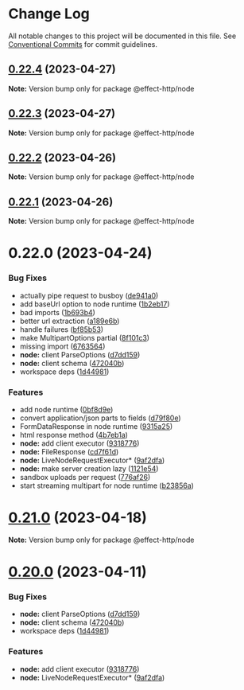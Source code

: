 # Change Log

All notable changes to this project will be documented in this file.
See [Conventional Commits](https://conventionalcommits.org) for commit guidelines.

## [0.22.4](https://github.com/tim-smart/effect-http/compare/v0.22.3...v0.22.4) (2023-04-27)

**Note:** Version bump only for package @effect-http/node





## [0.22.3](https://github.com/tim-smart/effect-http/compare/v0.22.2...v0.22.3) (2023-04-27)

**Note:** Version bump only for package @effect-http/node





## [0.22.2](https://github.com/tim-smart/effect-http/compare/v0.22.1...v0.22.2) (2023-04-26)

**Note:** Version bump only for package @effect-http/node





## [0.22.1](https://github.com/tim-smart/effect-http/compare/v0.22.0...v0.22.1) (2023-04-26)

**Note:** Version bump only for package @effect-http/node





# 0.22.0 (2023-04-24)


### Bug Fixes

* actually pipe request to busboy ([de941a0](https://github.com/tim-smart/effect-http/commit/de941a00b2c6d41185619d2bd0ca1f1b19c0976d))
* add baseUrl option to node runtime ([1b2eb17](https://github.com/tim-smart/effect-http/commit/1b2eb1774831bfcc3bbb53c0b0de6cedb5f0720d))
* bad imports ([1b693b4](https://github.com/tim-smart/effect-http/commit/1b693b477fb1d35dac3721be06a0748cc0d2adbb))
* better url extraction ([a189e6b](https://github.com/tim-smart/effect-http/commit/a189e6b303e05dc753e39e8308b9efb19351b2a6))
* handle failures ([bf85b53](https://github.com/tim-smart/effect-http/commit/bf85b532239aaa389fa63f1f6706510ffd789257))
* make MultipartOptions partial ([8f101c3](https://github.com/tim-smart/effect-http/commit/8f101c31e0614b06e4b9f58c3b0e428422b71489))
* missing import ([6763564](https://github.com/tim-smart/effect-http/commit/6763564fbdeceaf42f17abb1419a4f34095ac08f))
* **node:** client ParseOptions ([d7dd159](https://github.com/tim-smart/effect-http/commit/d7dd1593b2e89bb93c27275833ba6917a5894308))
* **node:** client schema ([472040b](https://github.com/tim-smart/effect-http/commit/472040b6d444e7e82a06a52abf106d1f6363a8b3))
* workspace deps ([1d44981](https://github.com/tim-smart/effect-http/commit/1d44981d7b6124418fd2ab2d3e36e6523616f630))


### Features

* add node runtime ([0bf8d9e](https://github.com/tim-smart/effect-http/commit/0bf8d9ec73c7471b895b11491d9ce8b41a0efe20))
* convert application/json parts to fields ([d79f80e](https://github.com/tim-smart/effect-http/commit/d79f80ec5f79e03e187e4dcd9b32f0e1508aa7d2))
* FormDataResponse in node runtime ([9315a25](https://github.com/tim-smart/effect-http/commit/9315a25a1199d4556c68fedd56219f954d0c0c42))
* html response method ([4b7eb1a](https://github.com/tim-smart/effect-http/commit/4b7eb1abdd0cd4493b4fd59478b5e3b3ca6173e6))
* **node:** add client executor ([9318776](https://github.com/tim-smart/effect-http/commit/93187762b1c75cf7d15ad282f37b8c76655a4127))
* **node:** FileResponse ([cd7f61d](https://github.com/tim-smart/effect-http/commit/cd7f61d10cf58cbd8e19266be4e0db2c7658bb9b))
* **node:** LiveNodeRequestExecutor* ([9af2dfa](https://github.com/tim-smart/effect-http/commit/9af2dfab5af1e3d6ec814cfecdf12bdcbf2822e9))
* **node:** make server creation lazy ([1121e54](https://github.com/tim-smart/effect-http/commit/1121e54c5810acc4cbb82409c8f8533cd267d55c))
* sandbox uploads per request ([776af26](https://github.com/tim-smart/effect-http/commit/776af266522c12f68beeabf6ff3e31b3876ebd64))
* start streaming multipart for node runtime ([b23856a](https://github.com/tim-smart/effect-http/commit/b23856a625615fdc2afb1995095e47aa103f21a5))





# [0.21.0](https://github.com/tim-smart/effect-http/compare/@effect-http/node@0.20.0...@effect-http/node@0.21.0) (2023-04-18)

**Note:** Version bump only for package @effect-http/node





# [0.20.0](https://github.com/tim-smart/effect-http/compare/@effect-http/node@0.3.2...@effect-http/node@0.20.0) (2023-04-11)


### Bug Fixes

* **node:** client ParseOptions ([d7dd159](https://github.com/tim-smart/effect-http/commit/d7dd1593b2e89bb93c27275833ba6917a5894308))
* **node:** client schema ([472040b](https://github.com/tim-smart/effect-http/commit/472040b6d444e7e82a06a52abf106d1f6363a8b3))
* workspace deps ([1d44981](https://github.com/tim-smart/effect-http/commit/1d44981d7b6124418fd2ab2d3e36e6523616f630))


### Features

* **node:** add client executor ([9318776](https://github.com/tim-smart/effect-http/commit/93187762b1c75cf7d15ad282f37b8c76655a4127))
* **node:** LiveNodeRequestExecutor* ([9af2dfa](https://github.com/tim-smart/effect-http/commit/9af2dfab5af1e3d6ec814cfecdf12bdcbf2822e9))
